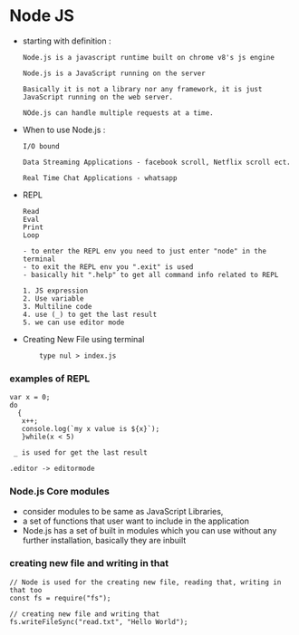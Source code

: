 # Node JS 
- starting with definition : 

      Node.js is a javascript runtime built on chrome v8's js engine

      Node.js is a JavaScript running on the server
    
      Basically it is not a library nor any framework, it is just JavaScript running on the web server.

      NOde.js can handle multiple requests at a time.
  

- When to use Node.js : 

      I/O bound 
  
      Data Streaming Applications - facebook scroll, Netflix scroll ect. 
  
      Real Time Chat Applications - whatsapp


- REPL

      Read
      Eval
      Print
      Loop

      - to enter the REPL env you need to just enter "node" in the terminal
      - to exit the REPL env you ".exit" is used
      - basically hit ".help" to get all command info related to REPL

      1. JS expression
      2. Use variable
      3. Multiline code
      4. use (_) to get the last result
      5. we can use editor mode
  

- Creating New File using terminal
  
          type nul > index.js

### examples of REPL 
```
var x = 0;
do
  {
   x++;
   console.log(`my x value is ${x}`);
   }while(x < 5)

```

```
 _ is used for get the last result
```

```
.editor -> editormode
```

### Node.js Core modules 
- consider modules to be same as JavaScript Libraries,
- a set of functions that user want to include in the application
- Node.js has a set of built in modules which you can use without any further installation, basically they are inbuilt

### creating new file and writing in that 
```
// Node is used for the creating new file, reading that, writing in that too 
const fs = require("fs");

// creating new file and writing that 
fs.writeFileSync("read.txt", "Hello World");

```



